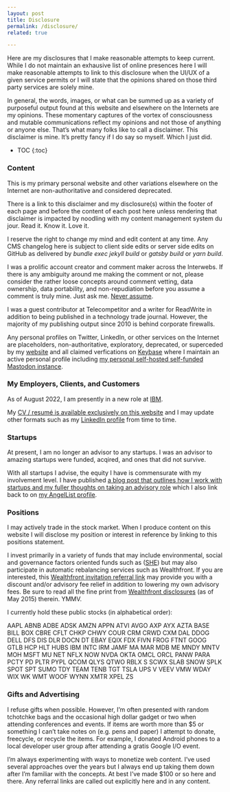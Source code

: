 ```yaml
---
layout: post
title: Disclosure
permalink: /disclosure/
related: true

---
```


Here are my disclosures that I make reasonable attempts to keep current. While I do not maintain an exhausive list of online presences here I will make reasonable attempts to link to this disclosure when the UI/UX of a given service permits or I will state that the opinions shared on those third party services are solely mine.

In general, the words, images, or what can be summed up as a variety of purposeful output found at this website and elsewhere on the Internets are my opinions. These momentary captures of the vortex of consciousness and mutable communications reflect my opinions and not those of anything or anyone else. That’s what many folks like to call a disclaimer. This disclaimer is mine. It’s pretty fancy if I do say so myself. Which I just did.

* TOC 
{:toc}

### Content

This is my primary personal website and other variations elsewhere on the Internet are non-authoritative and considered deprecated.

There is a link to this disclaimer and my disclosure(s) within the footer of each page and before the content of each post here unless rendering that disclaimer is impacted by noodling with my content management system du jour. Read it. Know it. Love it.

I reserve the right to change my mind and edit content at any time. Any CMS changelog here is subject to client side edits or server side edits on GitHub as delivered by _bundle exec jekyll build_ or _gatsby build_ or _yarn build_.

I was a prolific account creator and comment maker across the Interwebs. If there is any ambiguity around me making the comment or not, please consider the rather loose concepts around comment vetting, data ownership, data portability, and non-repudiation before you assume a comment is truly mine. Just ask me. [Never assume](https://blog.twitter.com/en_us/topics/company/2020/an-update-on-our-security-incident.html).

I was a guest contributor at Telecompetitor and a writer for ReadWrite in addition to being published in a technology trade journal. However, the majority of my publishing output since 2010 is behind corporate firewalls.

Any personal profiles on Twitter, LinkedIn, or other services on the Internet are placeholders, non-authoritative, exploratory, deprecated, or superceded by my [website](/) and all claimed verfications on [Keybase](https://keybase.io/jaycuthrell) where I maintain an active personal profile including [my personal self-hosted self-funded Mastodon instance](https://cuthrell.com/@jay).

### My Employers, Clients, and Customers

As of August 2022, I am presently in a new role at [IBM](https://web.archive.org/web/20221007035315/https://www.taos.com/resources/press-releases/taos-brings-aboard-new-senior-vice-president-of-products-to-accelerate-digital-transformation-strategies/).

My [CV / resumé is available exclusively on this website](/resume/) and I may update other formats such as my [LinkedIn profile](https://linkedin.com/in/jaycuthrell) from time to time.

### Startups

At present, I am no longer an advisor to any startups. I was an advisor to amazing startups were funded, acqired, and ones that did not survive.

With all startups I advise, the equity I have is commensurate with my involvement level. I have published [a blog post that outlines how I work with startups and my fuller thoughts on taking an advisory role](https://fudge.org/be-my-advisor/) which I also link back to on [my AngelList profile](https://angel.co/jaycuthrell).

### Positions

I may actively trade in the stock market. When I produce content on this website I will disclose my position or interest in reference by linking to this positions statement. 

I invest primarily in a variety of funds that may include environmental, social and governance factors oriented funds such as ([SHE](https://www.ssga.com/us/en/intermediary/etfs/funds/spdr-ssga-gender-diversity-index-etf-she)) but may also participate in automatic rebalancing services such as Wealthfront. If you are interested, this [Wealthfront invitation referral link](http://wlth.fr/1RjvsX3) may provide you with a discount and/or advisory fee relief in addition to lowering my own advisory fees. Be sure to read all the fine print from [Wealthfront disclosures](https://www.wealthfront.com/legal/disclosure) (as of May 2015) therein. YMMV.

I currently hold these public stocks (in alphabetical order):

AAPL
ABNB
ADBE
ADSK
AMZN
APPN
ATVI
AVGO
AXP
AYX
AZTA
BASE
BILL
BOX
CBRE
CFLT
CHKP
CHWY
COUR
CRM
CRWD
CXM
DAL
DDOG
DELL
DFS
DIS
DLR
DOCN
DT
EBAY
EQIX
FDX
FIVN
FROG
FTNT
GOOG
GTLB
HCP
HLT
HUBS
IBM
INTC
IRM
JAMF
MA
MAR
MDB
ME
MNDY
MNTV
MOH
MSFT
MU
NET
NFLX
NOW
NVDA
OKTA
OMCL
ORCL
PANW
PARA
PCTY
PD
PLTR
PYPL
QCOM
QLYS
QTWO
RBLX
S
SCWX
SLAB
SNOW
SPLK
SPOT
SPT
SUMO
TDY
TEAM
TENB
TGT
TSLA
UPS
V
VEEV
VMW
WDAY
WIX
WK
WMT
WOOF
WYNN
XMTR
XPEL
ZS

### Gifts and Advertising

I refuse gifts when possible. However, I’m often presented with random tchotchke bags and the occasional high dollar gadget or two when attending conferences and events. If items are worth more than $5 or something I can’t take notes on (e.g. pens and paper) I attempt to donate, freecycle, or recycle the items. For example, I donated Android phones to a local developer user group after attending a gratis Google I/O event.

I’m always experimenting with ways to monetize web content. I’ve used several approaches over the years but I always end up taking them down after I’m familiar with the concepts. At best I’ve made $100 or so here and there. Any referral links are called out explicitly here and in any content.
